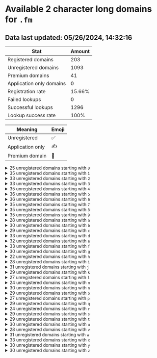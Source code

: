 # Available 2 character long domains for `.fm`

## Data last updated: 05/26/2024, 14:32:16

|Stat|Amount|
|--|--|
|Registered domains|203|
|Unregistered domains|1093|
|Premium domains|41|
|Application only domains|0|
|Registration rate|15.66%|
|Failed lookups|0|
|Successful lookups|1296|
|Lookup success rate|100%|


|Meaning|Emoji|
|--|--|
|Unregistered|:white_check_mark:|
|Application only|:writing_hand:|
|Premium domain|:gem:|

<details>
<summary>25 unregistered domains starting with <bold><code>0</code></bold></summary>

|Type|Domain|
|--|--|
|:gem:|`01.fm`|
|:white_check_mark:|`0a.fm`|
|:white_check_mark:|`0b.fm`|
|:white_check_mark:|`0c.fm`|
|:white_check_mark:|`0d.fm`|
|:white_check_mark:|`0e.fm`|
|:white_check_mark:|`0f.fm`|
|:white_check_mark:|`0g.fm`|
|:white_check_mark:|`0h.fm`|
|:white_check_mark:|`0i.fm`|
|:white_check_mark:|`0j.fm`|
|:white_check_mark:|`0k.fm`|
|:white_check_mark:|`0l.fm`|
|:white_check_mark:|`0m.fm`|
|:white_check_mark:|`0n.fm`|
|:white_check_mark:|`0p.fm`|
|:white_check_mark:|`0q.fm`|
|:white_check_mark:|`0r.fm`|
|:white_check_mark:|`0s.fm`|
|:white_check_mark:|`0t.fm`|
|:white_check_mark:|`0u.fm`|
|:white_check_mark:|`0v.fm`|
|:white_check_mark:|`0w.fm`|
|:white_check_mark:|`0y.fm`|
|:white_check_mark:|`0z.fm`|
</details>
<details>
<summary>35 unregistered domains starting with <bold><code>1</code></bold></summary>

|Type|Domain|
|--|--|
|:white_check_mark:|`11.fm`|
|:white_check_mark:|`12.fm`|
|:white_check_mark:|`13.fm`|
|:white_check_mark:|`14.fm`|
|:white_check_mark:|`15.fm`|
|:white_check_mark:|`16.fm`|
|:white_check_mark:|`17.fm`|
|:white_check_mark:|`18.fm`|
|:white_check_mark:|`19.fm`|
|:white_check_mark:|`1a.fm`|
|:white_check_mark:|`1b.fm`|
|:white_check_mark:|`1c.fm`|
|:white_check_mark:|`1d.fm`|
|:white_check_mark:|`1e.fm`|
|:white_check_mark:|`1f.fm`|
|:white_check_mark:|`1g.fm`|
|:white_check_mark:|`1h.fm`|
|:white_check_mark:|`1i.fm`|
|:white_check_mark:|`1j.fm`|
|:white_check_mark:|`1k.fm`|
|:white_check_mark:|`1l.fm`|
|:white_check_mark:|`1m.fm`|
|:white_check_mark:|`1n.fm`|
|:white_check_mark:|`1o.fm`|
|:gem:|`1p.fm`|
|:white_check_mark:|`1q.fm`|
|:white_check_mark:|`1r.fm`|
|:white_check_mark:|`1s.fm`|
|:white_check_mark:|`1t.fm`|
|:white_check_mark:|`1u.fm`|
|:white_check_mark:|`1v.fm`|
|:white_check_mark:|`1w.fm`|
|:white_check_mark:|`1x.fm`|
|:white_check_mark:|`1y.fm`|
|:white_check_mark:|`1z.fm`|
</details>
<details>
<summary>33 unregistered domains starting with <bold><code>2</code></bold></summary>

|Type|Domain|
|--|--|
|:white_check_mark:|`20.fm`|
|:white_check_mark:|`22.fm`|
|:white_check_mark:|`23.fm`|
|:gem:|`24.fm`|
|:white_check_mark:|`25.fm`|
|:white_check_mark:|`26.fm`|
|:white_check_mark:|`27.fm`|
|:white_check_mark:|`28.fm`|
|:white_check_mark:|`29.fm`|
|:white_check_mark:|`2a.fm`|
|:white_check_mark:|`2b.fm`|
|:white_check_mark:|`2c.fm`|
|:white_check_mark:|`2d.fm`|
|:white_check_mark:|`2e.fm`|
|:white_check_mark:|`2f.fm`|
|:white_check_mark:|`2g.fm`|
|:white_check_mark:|`2h.fm`|
|:white_check_mark:|`2i.fm`|
|:white_check_mark:|`2j.fm`|
|:white_check_mark:|`2k.fm`|
|:white_check_mark:|`2l.fm`|
|:white_check_mark:|`2m.fm`|
|:white_check_mark:|`2o.fm`|
|:white_check_mark:|`2q.fm`|
|:white_check_mark:|`2r.fm`|
|:white_check_mark:|`2s.fm`|
|:white_check_mark:|`2t.fm`|
|:white_check_mark:|`2u.fm`|
|:white_check_mark:|`2v.fm`|
|:white_check_mark:|`2w.fm`|
|:white_check_mark:|`2x.fm`|
|:white_check_mark:|`2y.fm`|
|:white_check_mark:|`2z.fm`|
</details>
<details>
<summary>33 unregistered domains starting with <bold><code>3</code></bold></summary>

|Type|Domain|
|--|--|
|:white_check_mark:|`30.fm`|
|:white_check_mark:|`31.fm`|
|:white_check_mark:|`32.fm`|
|:white_check_mark:|`33.fm`|
|:white_check_mark:|`34.fm`|
|:white_check_mark:|`35.fm`|
|:white_check_mark:|`36.fm`|
|:white_check_mark:|`38.fm`|
|:white_check_mark:|`39.fm`|
|:white_check_mark:|`3a.fm`|
|:white_check_mark:|`3b.fm`|
|:white_check_mark:|`3c.fm`|
|:white_check_mark:|`3e.fm`|
|:white_check_mark:|`3f.fm`|
|:gem:|`3g.fm`|
|:white_check_mark:|`3h.fm`|
|:white_check_mark:|`3i.fm`|
|:white_check_mark:|`3j.fm`|
|:white_check_mark:|`3k.fm`|
|:white_check_mark:|`3l.fm`|
|:white_check_mark:|`3n.fm`|
|:white_check_mark:|`3o.fm`|
|:white_check_mark:|`3p.fm`|
|:white_check_mark:|`3q.fm`|
|:white_check_mark:|`3r.fm`|
|:white_check_mark:|`3s.fm`|
|:white_check_mark:|`3t.fm`|
|:white_check_mark:|`3u.fm`|
|:white_check_mark:|`3v.fm`|
|:white_check_mark:|`3w.fm`|
|:white_check_mark:|`3x.fm`|
|:white_check_mark:|`3y.fm`|
|:white_check_mark:|`3z.fm`|
</details>
<details>
<summary>35 unregistered domains starting with <bold><code>4</code></bold></summary>

|Type|Domain|
|--|--|
|:white_check_mark:|`40.fm`|
|:white_check_mark:|`41.fm`|
|:white_check_mark:|`42.fm`|
|:white_check_mark:|`43.fm`|
|:white_check_mark:|`44.fm`|
|:white_check_mark:|`45.fm`|
|:white_check_mark:|`46.fm`|
|:white_check_mark:|`47.fm`|
|:white_check_mark:|`48.fm`|
|:white_check_mark:|`49.fm`|
|:white_check_mark:|`4a.fm`|
|:white_check_mark:|`4b.fm`|
|:white_check_mark:|`4c.fm`|
|:white_check_mark:|`4d.fm`|
|:white_check_mark:|`4e.fm`|
|:white_check_mark:|`4f.fm`|
|:white_check_mark:|`4g.fm`|
|:white_check_mark:|`4h.fm`|
|:white_check_mark:|`4i.fm`|
|:white_check_mark:|`4j.fm`|
|:white_check_mark:|`4k.fm`|
|:white_check_mark:|`4l.fm`|
|:white_check_mark:|`4m.fm`|
|:white_check_mark:|`4n.fm`|
|:white_check_mark:|`4o.fm`|
|:white_check_mark:|`4p.fm`|
|:white_check_mark:|`4q.fm`|
|:white_check_mark:|`4r.fm`|
|:white_check_mark:|`4s.fm`|
|:white_check_mark:|`4t.fm`|
|:white_check_mark:|`4u.fm`|
|:white_check_mark:|`4v.fm`|
|:white_check_mark:|`4w.fm`|
|:white_check_mark:|`4y.fm`|
|:white_check_mark:|`4z.fm`|
</details>
<details>
<summary>36 unregistered domains starting with <bold><code>5</code></bold></summary>

|Type|Domain|
|--|--|
|:white_check_mark:|`50.fm`|
|:white_check_mark:|`51.fm`|
|:white_check_mark:|`52.fm`|
|:white_check_mark:|`53.fm`|
|:white_check_mark:|`54.fm`|
|:white_check_mark:|`55.fm`|
|:white_check_mark:|`56.fm`|
|:white_check_mark:|`57.fm`|
|:white_check_mark:|`58.fm`|
|:white_check_mark:|`59.fm`|
|:white_check_mark:|`5a.fm`|
|:white_check_mark:|`5b.fm`|
|:white_check_mark:|`5c.fm`|
|:white_check_mark:|`5d.fm`|
|:white_check_mark:|`5e.fm`|
|:white_check_mark:|`5f.fm`|
|:white_check_mark:|`5g.fm`|
|:white_check_mark:|`5h.fm`|
|:white_check_mark:|`5i.fm`|
|:white_check_mark:|`5j.fm`|
|:white_check_mark:|`5k.fm`|
|:white_check_mark:|`5l.fm`|
|:white_check_mark:|`5m.fm`|
|:white_check_mark:|`5n.fm`|
|:white_check_mark:|`5o.fm`|
|:white_check_mark:|`5p.fm`|
|:white_check_mark:|`5q.fm`|
|:white_check_mark:|`5r.fm`|
|:white_check_mark:|`5s.fm`|
|:white_check_mark:|`5t.fm`|
|:white_check_mark:|`5u.fm`|
|:white_check_mark:|`5v.fm`|
|:white_check_mark:|`5w.fm`|
|:white_check_mark:|`5x.fm`|
|:white_check_mark:|`5y.fm`|
|:white_check_mark:|`5z.fm`|
</details>
<details>
<summary>36 unregistered domains starting with <bold><code>6</code></bold></summary>

|Type|Domain|
|--|--|
|:white_check_mark:|`60.fm`|
|:white_check_mark:|`61.fm`|
|:white_check_mark:|`62.fm`|
|:white_check_mark:|`63.fm`|
|:white_check_mark:|`64.fm`|
|:white_check_mark:|`65.fm`|
|:white_check_mark:|`66.fm`|
|:white_check_mark:|`67.fm`|
|:white_check_mark:|`68.fm`|
|:white_check_mark:|`69.fm`|
|:white_check_mark:|`6a.fm`|
|:white_check_mark:|`6b.fm`|
|:white_check_mark:|`6c.fm`|
|:white_check_mark:|`6d.fm`|
|:white_check_mark:|`6e.fm`|
|:white_check_mark:|`6f.fm`|
|:white_check_mark:|`6g.fm`|
|:white_check_mark:|`6h.fm`|
|:white_check_mark:|`6i.fm`|
|:white_check_mark:|`6j.fm`|
|:white_check_mark:|`6k.fm`|
|:white_check_mark:|`6l.fm`|
|:white_check_mark:|`6m.fm`|
|:white_check_mark:|`6n.fm`|
|:white_check_mark:|`6o.fm`|
|:white_check_mark:|`6p.fm`|
|:white_check_mark:|`6q.fm`|
|:white_check_mark:|`6r.fm`|
|:white_check_mark:|`6s.fm`|
|:white_check_mark:|`6t.fm`|
|:white_check_mark:|`6u.fm`|
|:white_check_mark:|`6v.fm`|
|:white_check_mark:|`6w.fm`|
|:white_check_mark:|`6x.fm`|
|:white_check_mark:|`6y.fm`|
|:white_check_mark:|`6z.fm`|
</details>
<details>
<summary>35 unregistered domains starting with <bold><code>7</code></bold></summary>

|Type|Domain|
|--|--|
|:white_check_mark:|`70.fm`|
|:white_check_mark:|`71.fm`|
|:white_check_mark:|`72.fm`|
|:white_check_mark:|`73.fm`|
|:white_check_mark:|`74.fm`|
|:white_check_mark:|`75.fm`|
|:white_check_mark:|`76.fm`|
|:white_check_mark:|`77.fm`|
|:white_check_mark:|`79.fm`|
|:white_check_mark:|`7a.fm`|
|:white_check_mark:|`7b.fm`|
|:white_check_mark:|`7c.fm`|
|:white_check_mark:|`7d.fm`|
|:white_check_mark:|`7e.fm`|
|:white_check_mark:|`7f.fm`|
|:white_check_mark:|`7g.fm`|
|:white_check_mark:|`7h.fm`|
|:white_check_mark:|`7i.fm`|
|:white_check_mark:|`7j.fm`|
|:white_check_mark:|`7k.fm`|
|:white_check_mark:|`7l.fm`|
|:white_check_mark:|`7m.fm`|
|:white_check_mark:|`7n.fm`|
|:white_check_mark:|`7o.fm`|
|:white_check_mark:|`7p.fm`|
|:white_check_mark:|`7q.fm`|
|:white_check_mark:|`7r.fm`|
|:white_check_mark:|`7s.fm`|
|:white_check_mark:|`7t.fm`|
|:white_check_mark:|`7u.fm`|
|:white_check_mark:|`7v.fm`|
|:white_check_mark:|`7w.fm`|
|:white_check_mark:|`7x.fm`|
|:white_check_mark:|`7y.fm`|
|:white_check_mark:|`7z.fm`|
</details>
<details>
<summary>35 unregistered domains starting with <bold><code>8</code></bold></summary>

|Type|Domain|
|--|--|
|:white_check_mark:|`81.fm`|
|:white_check_mark:|`82.fm`|
|:white_check_mark:|`83.fm`|
|:white_check_mark:|`84.fm`|
|:white_check_mark:|`85.fm`|
|:white_check_mark:|`86.fm`|
|:white_check_mark:|`87.fm`|
|:gem:|`88.fm`|
|:white_check_mark:|`89.fm`|
|:white_check_mark:|`8a.fm`|
|:white_check_mark:|`8b.fm`|
|:white_check_mark:|`8c.fm`|
|:white_check_mark:|`8d.fm`|
|:white_check_mark:|`8e.fm`|
|:white_check_mark:|`8f.fm`|
|:white_check_mark:|`8g.fm`|
|:white_check_mark:|`8h.fm`|
|:white_check_mark:|`8i.fm`|
|:white_check_mark:|`8j.fm`|
|:white_check_mark:|`8k.fm`|
|:white_check_mark:|`8l.fm`|
|:white_check_mark:|`8m.fm`|
|:white_check_mark:|`8n.fm`|
|:white_check_mark:|`8o.fm`|
|:white_check_mark:|`8p.fm`|
|:white_check_mark:|`8q.fm`|
|:white_check_mark:|`8r.fm`|
|:white_check_mark:|`8s.fm`|
|:white_check_mark:|`8t.fm`|
|:white_check_mark:|`8u.fm`|
|:white_check_mark:|`8v.fm`|
|:white_check_mark:|`8w.fm`|
|:white_check_mark:|`8x.fm`|
|:white_check_mark:|`8y.fm`|
|:white_check_mark:|`8z.fm`|
</details>
<details>
<summary>35 unregistered domains starting with <bold><code>9</code></bold></summary>

|Type|Domain|
|--|--|
|:white_check_mark:|`90.fm`|
|:white_check_mark:|`91.fm`|
|:white_check_mark:|`92.fm`|
|:white_check_mark:|`93.fm`|
|:white_check_mark:|`94.fm`|
|:white_check_mark:|`95.fm`|
|:white_check_mark:|`96.fm`|
|:white_check_mark:|`97.fm`|
|:white_check_mark:|`98.fm`|
|:white_check_mark:|`9a.fm`|
|:white_check_mark:|`9b.fm`|
|:white_check_mark:|`9c.fm`|
|:white_check_mark:|`9d.fm`|
|:white_check_mark:|`9e.fm`|
|:white_check_mark:|`9f.fm`|
|:white_check_mark:|`9g.fm`|
|:white_check_mark:|`9h.fm`|
|:white_check_mark:|`9i.fm`|
|:white_check_mark:|`9j.fm`|
|:white_check_mark:|`9k.fm`|
|:white_check_mark:|`9l.fm`|
|:white_check_mark:|`9m.fm`|
|:white_check_mark:|`9n.fm`|
|:white_check_mark:|`9o.fm`|
|:white_check_mark:|`9p.fm`|
|:white_check_mark:|`9q.fm`|
|:white_check_mark:|`9r.fm`|
|:white_check_mark:|`9s.fm`|
|:white_check_mark:|`9t.fm`|
|:white_check_mark:|`9u.fm`|
|:white_check_mark:|`9v.fm`|
|:white_check_mark:|`9w.fm`|
|:white_check_mark:|`9x.fm`|
|:white_check_mark:|`9y.fm`|
|:white_check_mark:|`9z.fm`|
</details>
<details>
<summary>28 unregistered domains starting with <bold><code>a</code></bold></summary>

|Type|Domain|
|--|--|
|:white_check_mark:|`a0.fm`|
|:white_check_mark:|`a1.fm`|
|:white_check_mark:|`a3.fm`|
|:white_check_mark:|`a4.fm`|
|:white_check_mark:|`a5.fm`|
|:white_check_mark:|`a6.fm`|
|:white_check_mark:|`a7.fm`|
|:white_check_mark:|`a8.fm`|
|:white_check_mark:|`aa.fm`|
|:white_check_mark:|`ab.fm`|
|:white_check_mark:|`ac.fm`|
|:white_check_mark:|`ae.fm`|
|:white_check_mark:|`af.fm`|
|:white_check_mark:|`ag.fm`|
|:white_check_mark:|`aj.fm`|
|:gem:|`ak.fm`|
|:white_check_mark:|`al.fm`|
|:white_check_mark:|`an.fm`|
|:white_check_mark:|`ao.fm`|
|:white_check_mark:|`aq.fm`|
|:white_check_mark:|`ar.fm`|
|:white_check_mark:|`as.fm`|
|:white_check_mark:|`au.fm`|
|:white_check_mark:|`av.fm`|
|:white_check_mark:|`aw.fm`|
|:white_check_mark:|`ax.fm`|
|:white_check_mark:|`ay.fm`|
|:white_check_mark:|`az.fm`|
</details>
<details>
<summary>30 unregistered domains starting with <bold><code>b</code></bold></summary>

|Type|Domain|
|--|--|
|:white_check_mark:|`b0.fm`|
|:white_check_mark:|`b1.fm`|
|:white_check_mark:|`b2.fm`|
|:white_check_mark:|`b3.fm`|
|:white_check_mark:|`b4.fm`|
|:white_check_mark:|`b5.fm`|
|:white_check_mark:|`b6.fm`|
|:white_check_mark:|`b7.fm`|
|:white_check_mark:|`b8.fm`|
|:white_check_mark:|`b9.fm`|
|:white_check_mark:|`ba.fm`|
|:white_check_mark:|`bd.fm`|
|:gem:|`be.fm`|
|:white_check_mark:|`bf.fm`|
|:white_check_mark:|`bg.fm`|
|:white_check_mark:|`bh.fm`|
|:white_check_mark:|`bi.fm`|
|:white_check_mark:|`bj.fm`|
|:white_check_mark:|`bk.fm`|
|:white_check_mark:|`bl.fm`|
|:white_check_mark:|`bm.fm`|
|:white_check_mark:|`bn.fm`|
|:white_check_mark:|`bo.fm`|
|:white_check_mark:|`bq.fm`|
|:white_check_mark:|`br.fm`|
|:white_check_mark:|`bt.fm`|
|:white_check_mark:|`bu.fm`|
|:white_check_mark:|`bv.fm`|
|:white_check_mark:|`bw.fm`|
|:white_check_mark:|`bx.fm`|
</details>
<details>
<summary>29 unregistered domains starting with <bold><code>c</code></bold></summary>

|Type|Domain|
|--|--|
|:white_check_mark:|`c0.fm`|
|:white_check_mark:|`c1.fm`|
|:white_check_mark:|`c2.fm`|
|:white_check_mark:|`c4.fm`|
|:white_check_mark:|`c5.fm`|
|:white_check_mark:|`c6.fm`|
|:white_check_mark:|`c7.fm`|
|:white_check_mark:|`c8.fm`|
|:white_check_mark:|`c9.fm`|
|:white_check_mark:|`ca.fm`|
|:white_check_mark:|`cb.fm`|
|:white_check_mark:|`cc.fm`|
|:white_check_mark:|`ce.fm`|
|:white_check_mark:|`cf.fm`|
|:white_check_mark:|`cg.fm`|
|:white_check_mark:|`ci.fm`|
|:white_check_mark:|`cj.fm`|
|:white_check_mark:|`ck.fm`|
|:white_check_mark:|`cl.fm`|
|:white_check_mark:|`cm.fm`|
|:gem:|`cn.fm`|
|:white_check_mark:|`cq.fm`|
|:white_check_mark:|`cr.fm`|
|:white_check_mark:|`cs.fm`|
|:white_check_mark:|`cv.fm`|
|:white_check_mark:|`cw.fm`|
|:white_check_mark:|`cx.fm`|
|:white_check_mark:|`cy.fm`|
|:white_check_mark:|`cz.fm`|
</details>
<details>
<summary>33 unregistered domains starting with <bold><code>d</code></bold></summary>

|Type|Domain|
|--|--|
|:white_check_mark:|`d0.fm`|
|:white_check_mark:|`d2.fm`|
|:white_check_mark:|`d3.fm`|
|:white_check_mark:|`d4.fm`|
|:white_check_mark:|`d5.fm`|
|:white_check_mark:|`d6.fm`|
|:white_check_mark:|`d7.fm`|
|:white_check_mark:|`d8.fm`|
|:white_check_mark:|`d9.fm`|
|:white_check_mark:|`da.fm`|
|:white_check_mark:|`db.fm`|
|:white_check_mark:|`dc.fm`|
|:white_check_mark:|`dd.fm`|
|:gem:|`de.fm`|
|:white_check_mark:|`df.fm`|
|:white_check_mark:|`dg.fm`|
|:white_check_mark:|`dh.fm`|
|:white_check_mark:|`dk.fm`|
|:white_check_mark:|`dl.fm`|
|:white_check_mark:|`dm.fm`|
|:white_check_mark:|`dn.fm`|
|:white_check_mark:|`do.fm`|
|:white_check_mark:|`dp.fm`|
|:white_check_mark:|`dq.fm`|
|:gem:|`dr.fm`|
|:white_check_mark:|`ds.fm`|
|:white_check_mark:|`dt.fm`|
|:white_check_mark:|`du.fm`|
|:white_check_mark:|`dv.fm`|
|:white_check_mark:|`dw.fm`|
|:white_check_mark:|`dx.fm`|
|:white_check_mark:|`dy.fm`|
|:white_check_mark:|`dz.fm`|
</details>
<details>
<summary>32 unregistered domains starting with <bold><code>e</code></bold></summary>

|Type|Domain|
|--|--|
|:white_check_mark:|`e0.fm`|
|:white_check_mark:|`e1.fm`|
|:white_check_mark:|`e2.fm`|
|:white_check_mark:|`e4.fm`|
|:white_check_mark:|`e5.fm`|
|:white_check_mark:|`e6.fm`|
|:white_check_mark:|`e7.fm`|
|:white_check_mark:|`e8.fm`|
|:white_check_mark:|`e9.fm`|
|:white_check_mark:|`ea.fm`|
|:white_check_mark:|`eb.fm`|
|:white_check_mark:|`ec.fm`|
|:white_check_mark:|`ee.fm`|
|:white_check_mark:|`ef.fm`|
|:white_check_mark:|`eg.fm`|
|:white_check_mark:|`eh.fm`|
|:white_check_mark:|`ei.fm`|
|:white_check_mark:|`ej.fm`|
|:white_check_mark:|`ek.fm`|
|:white_check_mark:|`el.fm`|
|:white_check_mark:|`em.fm`|
|:white_check_mark:|`en.fm`|
|:white_check_mark:|`eo.fm`|
|:white_check_mark:|`ep.fm`|
|:white_check_mark:|`er.fm`|
|:white_check_mark:|`es.fm`|
|:white_check_mark:|`eu.fm`|
|:white_check_mark:|`ev.fm`|
|:white_check_mark:|`ew.fm`|
|:gem:|`ex.fm`|
|:white_check_mark:|`ey.fm`|
|:white_check_mark:|`ez.fm`|
</details>
<details>
<summary>33 unregistered domains starting with <bold><code>f</code></bold></summary>

|Type|Domain|
|--|--|
|:white_check_mark:|`f0.fm`|
|:white_check_mark:|`f1.fm`|
|:white_check_mark:|`f2.fm`|
|:white_check_mark:|`f3.fm`|
|:white_check_mark:|`f4.fm`|
|:white_check_mark:|`f5.fm`|
|:white_check_mark:|`f6.fm`|
|:white_check_mark:|`f7.fm`|
|:white_check_mark:|`f8.fm`|
|:white_check_mark:|`f9.fm`|
|:white_check_mark:|`fa.fm`|
|:white_check_mark:|`fc.fm`|
|:white_check_mark:|`fd.fm`|
|:white_check_mark:|`fe.fm`|
|:white_check_mark:|`fg.fm`|
|:white_check_mark:|`fh.fm`|
|:white_check_mark:|`fi.fm`|
|:white_check_mark:|`fj.fm`|
|:white_check_mark:|`fk.fm`|
|:white_check_mark:|`fl.fm`|
|:white_check_mark:|`fn.fm`|
|:white_check_mark:|`fo.fm`|
|:white_check_mark:|`fp.fm`|
|:white_check_mark:|`fq.fm`|
|:gem:|`fr.fm`|
|:white_check_mark:|`fs.fm`|
|:white_check_mark:|`ft.fm`|
|:white_check_mark:|`fu.fm`|
|:white_check_mark:|`fv.fm`|
|:white_check_mark:|`fw.fm`|
|:white_check_mark:|`fx.fm`|
|:white_check_mark:|`fy.fm`|
|:white_check_mark:|`fz.fm`|
</details>
<details>
<summary>30 unregistered domains starting with <bold><code>g</code></bold></summary>

|Type|Domain|
|--|--|
|:white_check_mark:|`g0.fm`|
|:white_check_mark:|`g1.fm`|
|:white_check_mark:|`g2.fm`|
|:white_check_mark:|`g3.fm`|
|:white_check_mark:|`g4.fm`|
|:white_check_mark:|`g5.fm`|
|:white_check_mark:|`g6.fm`|
|:white_check_mark:|`g7.fm`|
|:white_check_mark:|`g8.fm`|
|:white_check_mark:|`g9.fm`|
|:white_check_mark:|`ga.fm`|
|:white_check_mark:|`gb.fm`|
|:white_check_mark:|`gc.fm`|
|:white_check_mark:|`ge.fm`|
|:white_check_mark:|`gf.fm`|
|:white_check_mark:|`gg.fm`|
|:white_check_mark:|`gi.fm`|
|:white_check_mark:|`gj.fm`|
|:white_check_mark:|`gk.fm`|
|:white_check_mark:|`gl.fm`|
|:white_check_mark:|`gn.fm`|
|:white_check_mark:|`gp.fm`|
|:white_check_mark:|`gq.fm`|
|:gem:|`gr.fm`|
|:white_check_mark:|`gt.fm`|
|:white_check_mark:|`gu.fm`|
|:white_check_mark:|`gw.fm`|
|:white_check_mark:|`gx.fm`|
|:white_check_mark:|`gy.fm`|
|:white_check_mark:|`gz.fm`|
</details>
<details>
<summary>22 unregistered domains starting with <bold><code>h</code></bold></summary>

|Type|Domain|
|--|--|
|:white_check_mark:|`h0.fm`|
|:white_check_mark:|`h2.fm`|
|:white_check_mark:|`h3.fm`|
|:white_check_mark:|`h4.fm`|
|:white_check_mark:|`h5.fm`|
|:white_check_mark:|`h6.fm`|
|:white_check_mark:|`h7.fm`|
|:white_check_mark:|`h8.fm`|
|:white_check_mark:|`h9.fm`|
|:white_check_mark:|`he.fm`|
|:white_check_mark:|`hf.fm`|
|:white_check_mark:|`hg.fm`|
|:gem:|`hi.fm`|
|:white_check_mark:|`hj.fm`|
|:white_check_mark:|`hl.fm`|
|:white_check_mark:|`hm.fm`|
|:white_check_mark:|`hs.fm`|
|:white_check_mark:|`ht.fm`|
|:white_check_mark:|`hv.fm`|
|:white_check_mark:|`hw.fm`|
|:white_check_mark:|`hx.fm`|
|:white_check_mark:|`hy.fm`|
</details>
<details>
<summary>28 unregistered domains starting with <bold><code>i</code></bold></summary>

|Type|Domain|
|--|--|
|:white_check_mark:|`i0.fm`|
|:white_check_mark:|`i1.fm`|
|:white_check_mark:|`i2.fm`|
|:white_check_mark:|`i3.fm`|
|:white_check_mark:|`i4.fm`|
|:white_check_mark:|`i5.fm`|
|:white_check_mark:|`i6.fm`|
|:white_check_mark:|`i7.fm`|
|:white_check_mark:|`i8.fm`|
|:white_check_mark:|`i9.fm`|
|:white_check_mark:|`ia.fm`|
|:white_check_mark:|`ib.fm`|
|:white_check_mark:|`ic.fm`|
|:gem:|`id.fm`|
|:white_check_mark:|`ig.fm`|
|:white_check_mark:|`ih.fm`|
|:gem:|`ii.fm`|
|:white_check_mark:|`ij.fm`|
|:white_check_mark:|`ik.fm`|
|:white_check_mark:|`il.fm`|
|:white_check_mark:|`ir.fm`|
|:white_check_mark:|`is.fm`|
|:white_check_mark:|`iu.fm`|
|:white_check_mark:|`iv.fm`|
|:white_check_mark:|`iw.fm`|
|:white_check_mark:|`ix.fm`|
|:white_check_mark:|`iy.fm`|
|:white_check_mark:|`iz.fm`|
</details>
<details>
<summary>31 unregistered domains starting with <bold><code>j</code></bold></summary>

|Type|Domain|
|--|--|
|:white_check_mark:|`j0.fm`|
|:white_check_mark:|`j1.fm`|
|:white_check_mark:|`j2.fm`|
|:white_check_mark:|`j3.fm`|
|:white_check_mark:|`j4.fm`|
|:white_check_mark:|`j5.fm`|
|:white_check_mark:|`j6.fm`|
|:white_check_mark:|`j7.fm`|
|:white_check_mark:|`j8.fm`|
|:white_check_mark:|`j9.fm`|
|:gem:|`ja.fm`|
|:white_check_mark:|`jc.fm`|
|:white_check_mark:|`je.fm`|
|:white_check_mark:|`jf.fm`|
|:white_check_mark:|`jg.fm`|
|:white_check_mark:|`jh.fm`|
|:white_check_mark:|`ji.fm`|
|:gem:|`jj.fm`|
|:gem:|`jk.fm`|
|:white_check_mark:|`jl.fm`|
|:white_check_mark:|`jm.fm`|
|:white_check_mark:|`jn.fm`|
|:white_check_mark:|`jo.fm`|
|:gem:|`jp.fm`|
|:white_check_mark:|`jq.fm`|
|:white_check_mark:|`jr.fm`|
|:white_check_mark:|`js.fm`|
|:white_check_mark:|`ju.fm`|
|:white_check_mark:|`jv.fm`|
|:white_check_mark:|`jy.fm`|
|:white_check_mark:|`jz.fm`|
</details>
<details>
<summary>29 unregistered domains starting with <bold><code>k</code></bold></summary>

|Type|Domain|
|--|--|
|:white_check_mark:|`k0.fm`|
|:white_check_mark:|`k1.fm`|
|:white_check_mark:|`k2.fm`|
|:white_check_mark:|`k3.fm`|
|:white_check_mark:|`k4.fm`|
|:white_check_mark:|`k5.fm`|
|:white_check_mark:|`k6.fm`|
|:white_check_mark:|`k7.fm`|
|:white_check_mark:|`k8.fm`|
|:white_check_mark:|`k9.fm`|
|:white_check_mark:|`ka.fm`|
|:white_check_mark:|`kc.fm`|
|:white_check_mark:|`kd.fm`|
|:white_check_mark:|`kf.fm`|
|:white_check_mark:|`kg.fm`|
|:white_check_mark:|`kh.fm`|
|:white_check_mark:|`ki.fm`|
|:white_check_mark:|`kj.fm`|
|:white_check_mark:|`kl.fm`|
|:white_check_mark:|`kn.fm`|
|:white_check_mark:|`ko.fm`|
|:white_check_mark:|`kp.fm`|
|:white_check_mark:|`kq.fm`|
|:white_check_mark:|`kr.fm`|
|:white_check_mark:|`ks.fm`|
|:white_check_mark:|`ku.fm`|
|:white_check_mark:|`kv.fm`|
|:white_check_mark:|`kw.fm`|
|:white_check_mark:|`kz.fm`|
</details>
<details>
<summary>27 unregistered domains starting with <bold><code>l</code></bold></summary>

|Type|Domain|
|--|--|
|:white_check_mark:|`l0.fm`|
|:white_check_mark:|`l1.fm`|
|:white_check_mark:|`l2.fm`|
|:white_check_mark:|`l3.fm`|
|:white_check_mark:|`l4.fm`|
|:white_check_mark:|`l5.fm`|
|:white_check_mark:|`l6.fm`|
|:white_check_mark:|`l7.fm`|
|:white_check_mark:|`l8.fm`|
|:white_check_mark:|`l9.fm`|
|:white_check_mark:|`la.fm`|
|:white_check_mark:|`lc.fm`|
|:white_check_mark:|`ld.fm`|
|:white_check_mark:|`le.fm`|
|:white_check_mark:|`lh.fm`|
|:white_check_mark:|`li.fm`|
|:white_check_mark:|`lj.fm`|
|:gem:|`lk.fm`|
|:white_check_mark:|`ln.fm`|
|:white_check_mark:|`lq.fm`|
|:white_check_mark:|`lr.fm`|
|:white_check_mark:|`ls.fm`|
|:white_check_mark:|`lv.fm`|
|:white_check_mark:|`lw.fm`|
|:white_check_mark:|`lx.fm`|
|:white_check_mark:|`ly.fm`|
|:white_check_mark:|`lz.fm`|
</details>
<details>
<summary>24 unregistered domains starting with <bold><code>m</code></bold></summary>

|Type|Domain|
|--|--|
|:white_check_mark:|`m0.fm`|
|:white_check_mark:|`m2.fm`|
|:white_check_mark:|`m3.fm`|
|:white_check_mark:|`m4.fm`|
|:white_check_mark:|`m5.fm`|
|:white_check_mark:|`m6.fm`|
|:white_check_mark:|`m7.fm`|
|:white_check_mark:|`m8.fm`|
|:white_check_mark:|`m9.fm`|
|:white_check_mark:|`mb.fm`|
|:white_check_mark:|`mc.fm`|
|:white_check_mark:|`md.fm`|
|:gem:|`me.fm`|
|:white_check_mark:|`mi.fm`|
|:white_check_mark:|`ml.fm`|
|:white_check_mark:|`mn.fm`|
|:white_check_mark:|`mo.fm`|
|:white_check_mark:|`mq.fm`|
|:white_check_mark:|`mr.fm`|
|:white_check_mark:|`ms.fm`|
|:white_check_mark:|`mt.fm`|
|:white_check_mark:|`mv.fm`|
|:white_check_mark:|`my.fm`|
|:white_check_mark:|`mz.fm`|
</details>
<details>
<summary>30 unregistered domains starting with <bold><code>n</code></bold></summary>

|Type|Domain|
|--|--|
|:white_check_mark:|`n0.fm`|
|:white_check_mark:|`n1.fm`|
|:white_check_mark:|`n2.fm`|
|:white_check_mark:|`n3.fm`|
|:white_check_mark:|`n4.fm`|
|:white_check_mark:|`n5.fm`|
|:white_check_mark:|`n6.fm`|
|:white_check_mark:|`n7.fm`|
|:white_check_mark:|`n8.fm`|
|:white_check_mark:|`n9.fm`|
|:white_check_mark:|`na.fm`|
|:white_check_mark:|`nb.fm`|
|:gem:|`nc.fm`|
|:white_check_mark:|`nd.fm`|
|:white_check_mark:|`ne.fm`|
|:white_check_mark:|`nf.fm`|
|:gem:|`ng.fm`|
|:white_check_mark:|`nh.fm`|
|:gem:|`ni.fm`|
|:white_check_mark:|`nj.fm`|
|:white_check_mark:|`nk.fm`|
|:white_check_mark:|`nm.fm`|
|:white_check_mark:|`nn.fm`|
|:white_check_mark:|`np.fm`|
|:white_check_mark:|`nq.fm`|
|:white_check_mark:|`ns.fm`|
|:gem:|`nu.fm`|
|:white_check_mark:|`nw.fm`|
|:white_check_mark:|`nx.fm`|
|:white_check_mark:|`nz.fm`|
</details>
<details>
<summary>29 unregistered domains starting with <bold><code>o</code></bold></summary>

|Type|Domain|
|--|--|
|:white_check_mark:|`o0.fm`|
|:white_check_mark:|`o1.fm`|
|:white_check_mark:|`o2.fm`|
|:white_check_mark:|`o3.fm`|
|:white_check_mark:|`o4.fm`|
|:white_check_mark:|`o5.fm`|
|:white_check_mark:|`o6.fm`|
|:white_check_mark:|`o8.fm`|
|:white_check_mark:|`o9.fm`|
|:white_check_mark:|`oa.fm`|
|:white_check_mark:|`ob.fm`|
|:white_check_mark:|`oc.fm`|
|:white_check_mark:|`od.fm`|
|:white_check_mark:|`oe.fm`|
|:white_check_mark:|`of.fm`|
|:white_check_mark:|`oi.fm`|
|:white_check_mark:|`oj.fm`|
|:gem:|`ok.fm`|
|:white_check_mark:|`ol.fm`|
|:white_check_mark:|`om.fm`|
|:white_check_mark:|`on.fm`|
|:white_check_mark:|`oo.fm`|
|:gem:|`op.fm`|
|:white_check_mark:|`oq.fm`|
|:white_check_mark:|`os.fm`|
|:white_check_mark:|`ot.fm`|
|:white_check_mark:|`ou.fm`|
|:white_check_mark:|`ov.fm`|
|:white_check_mark:|`oz.fm`|
</details>
<details>
<summary>27 unregistered domains starting with <bold><code>p</code></bold></summary>

|Type|Domain|
|--|--|
|:white_check_mark:|`p0.fm`|
|:white_check_mark:|`p1.fm`|
|:white_check_mark:|`p2.fm`|
|:white_check_mark:|`p3.fm`|
|:white_check_mark:|`p4.fm`|
|:white_check_mark:|`p5.fm`|
|:white_check_mark:|`p6.fm`|
|:white_check_mark:|`p7.fm`|
|:white_check_mark:|`p8.fm`|
|:white_check_mark:|`p9.fm`|
|:white_check_mark:|`pa.fm`|
|:white_check_mark:|`pb.fm`|
|:gem:|`pc.fm`|
|:white_check_mark:|`pe.fm`|
|:white_check_mark:|`pf.fm`|
|:white_check_mark:|`ph.fm`|
|:white_check_mark:|`pk.fm`|
|:white_check_mark:|`pm.fm`|
|:gem:|`pn.fm`|
|:white_check_mark:|`po.fm`|
|:white_check_mark:|`pq.fm`|
|:white_check_mark:|`ps.fm`|
|:white_check_mark:|`pu.fm`|
|:white_check_mark:|`pv.fm`|
|:white_check_mark:|`px.fm`|
|:white_check_mark:|`py.fm`|
|:white_check_mark:|`pz.fm`|
</details>
<details>
<summary>29 unregistered domains starting with <bold><code>q</code></bold></summary>

|Type|Domain|
|--|--|
|:white_check_mark:|`q0.fm`|
|:white_check_mark:|`q1.fm`|
|:white_check_mark:|`q2.fm`|
|:white_check_mark:|`q3.fm`|
|:white_check_mark:|`q4.fm`|
|:white_check_mark:|`q5.fm`|
|:white_check_mark:|`q6.fm`|
|:white_check_mark:|`q7.fm`|
|:white_check_mark:|`q8.fm`|
|:white_check_mark:|`q9.fm`|
|:white_check_mark:|`qb.fm`|
|:white_check_mark:|`qd.fm`|
|:white_check_mark:|`qe.fm`|
|:white_check_mark:|`qf.fm`|
|:white_check_mark:|`qg.fm`|
|:white_check_mark:|`qh.fm`|
|:white_check_mark:|`qi.fm`|
|:white_check_mark:|`qj.fm`|
|:white_check_mark:|`qk.fm`|
|:white_check_mark:|`ql.fm`|
|:white_check_mark:|`qn.fm`|
|:white_check_mark:|`qo.fm`|
|:white_check_mark:|`qp.fm`|
|:white_check_mark:|`qu.fm`|
|:white_check_mark:|`qv.fm`|
|:white_check_mark:|`qw.fm`|
|:white_check_mark:|`qx.fm`|
|:white_check_mark:|`qy.fm`|
|:white_check_mark:|`qz.fm`|
</details>
<details>
<summary>24 unregistered domains starting with <bold><code>r</code></bold></summary>

|Type|Domain|
|--|--|
|:white_check_mark:|`r0.fm`|
|:white_check_mark:|`r1.fm`|
|:white_check_mark:|`r3.fm`|
|:white_check_mark:|`r4.fm`|
|:white_check_mark:|`r5.fm`|
|:white_check_mark:|`r6.fm`|
|:gem:|`r7.fm`|
|:white_check_mark:|`r8.fm`|
|:white_check_mark:|`r9.fm`|
|:white_check_mark:|`rb.fm`|
|:white_check_mark:|`rf.fm`|
|:white_check_mark:|`rg.fm`|
|:gem:|`rh.fm`|
|:white_check_mark:|`ri.fm`|
|:white_check_mark:|`rj.fm`|
|:white_check_mark:|`rk.fm`|
|:white_check_mark:|`rl.fm`|
|:white_check_mark:|`rn.fm`|
|:white_check_mark:|`rp.fm`|
|:white_check_mark:|`rq.fm`|
|:white_check_mark:|`rv.fm`|
|:white_check_mark:|`rw.fm`|
|:white_check_mark:|`rx.fm`|
|:white_check_mark:|`ry.fm`|
</details>
<details>
<summary>29 unregistered domains starting with <bold><code>s</code></bold></summary>

|Type|Domain|
|--|--|
|:white_check_mark:|`s0.fm`|
|:white_check_mark:|`s1.fm`|
|:white_check_mark:|`s2.fm`|
|:white_check_mark:|`s4.fm`|
|:white_check_mark:|`s5.fm`|
|:white_check_mark:|`s6.fm`|
|:white_check_mark:|`s7.fm`|
|:white_check_mark:|`s8.fm`|
|:white_check_mark:|`s9.fm`|
|:white_check_mark:|`sb.fm`|
|:white_check_mark:|`sd.fm`|
|:white_check_mark:|`se.fm`|
|:white_check_mark:|`sf.fm`|
|:white_check_mark:|`sg.fm`|
|:white_check_mark:|`si.fm`|
|:white_check_mark:|`sj.fm`|
|:white_check_mark:|`sk.fm`|
|:white_check_mark:|`sl.fm`|
|:white_check_mark:|`sm.fm`|
|:white_check_mark:|`sn.fm`|
|:gem:|`so.fm`|
|:white_check_mark:|`sp.fm`|
|:white_check_mark:|`sq.fm`|
|:white_check_mark:|`sr.fm`|
|:white_check_mark:|`su.fm`|
|:white_check_mark:|`sv.fm`|
|:white_check_mark:|`sw.fm`|
|:white_check_mark:|`sy.fm`|
|:white_check_mark:|`sz.fm`|
</details>
<details>
<summary>29 unregistered domains starting with <bold><code>t</code></bold></summary>

|Type|Domain|
|--|--|
|:white_check_mark:|`t0.fm`|
|:white_check_mark:|`t1.fm`|
|:white_check_mark:|`t2.fm`|
|:white_check_mark:|`t3.fm`|
|:white_check_mark:|`t4.fm`|
|:white_check_mark:|`t5.fm`|
|:white_check_mark:|`t6.fm`|
|:white_check_mark:|`t7.fm`|
|:white_check_mark:|`t8.fm`|
|:white_check_mark:|`t9.fm`|
|:white_check_mark:|`ta.fm`|
|:white_check_mark:|`tc.fm`|
|:white_check_mark:|`td.fm`|
|:white_check_mark:|`te.fm`|
|:white_check_mark:|`tf.fm`|
|:white_check_mark:|`tg.fm`|
|:white_check_mark:|`ti.fm`|
|:white_check_mark:|`tj.fm`|
|:white_check_mark:|`tk.fm`|
|:white_check_mark:|`tl.fm`|
|:white_check_mark:|`tm.fm`|
|:white_check_mark:|`tn.fm`|
|:gem:|`to.fm`|
|:white_check_mark:|`tp.fm`|
|:white_check_mark:|`tq.fm`|
|:white_check_mark:|`tr.fm`|
|:white_check_mark:|`tu.fm`|
|:gem:|`ty.fm`|
|:white_check_mark:|`tz.fm`|
</details>
<details>
<summary>30 unregistered domains starting with <bold><code>u</code></bold></summary>

|Type|Domain|
|--|--|
|:white_check_mark:|`u0.fm`|
|:white_check_mark:|`u1.fm`|
|:gem:|`u2.fm`|
|:white_check_mark:|`u3.fm`|
|:white_check_mark:|`u4.fm`|
|:white_check_mark:|`u5.fm`|
|:white_check_mark:|`u6.fm`|
|:white_check_mark:|`u7.fm`|
|:white_check_mark:|`u8.fm`|
|:white_check_mark:|`u9.fm`|
|:white_check_mark:|`ub.fm`|
|:white_check_mark:|`ud.fm`|
|:white_check_mark:|`ue.fm`|
|:white_check_mark:|`uf.fm`|
|:gem:|`ug.fm`|
|:white_check_mark:|`uh.fm`|
|:white_check_mark:|`ui.fm`|
|:white_check_mark:|`uj.fm`|
|:white_check_mark:|`ul.fm`|
|:white_check_mark:|`um.fm`|
|:gem:|`un.fm`|
|:white_check_mark:|`uo.fm`|
|:white_check_mark:|`uq.fm`|
|:white_check_mark:|`ut.fm`|
|:white_check_mark:|`uu.fm`|
|:white_check_mark:|`uv.fm`|
|:white_check_mark:|`uw.fm`|
|:white_check_mark:|`ux.fm`|
|:white_check_mark:|`uy.fm`|
|:white_check_mark:|`uz.fm`|
</details>
<details>
<summary>28 unregistered domains starting with <bold><code>v</code></bold></summary>

|Type|Domain|
|--|--|
|:white_check_mark:|`v0.fm`|
|:white_check_mark:|`v1.fm`|
|:white_check_mark:|`v3.fm`|
|:white_check_mark:|`v4.fm`|
|:white_check_mark:|`v5.fm`|
|:white_check_mark:|`v6.fm`|
|:white_check_mark:|`v7.fm`|
|:white_check_mark:|`v8.fm`|
|:white_check_mark:|`v9.fm`|
|:white_check_mark:|`va.fm`|
|:white_check_mark:|`vb.fm`|
|:white_check_mark:|`ve.fm`|
|:white_check_mark:|`vf.fm`|
|:white_check_mark:|`vg.fm`|
|:white_check_mark:|`vh.fm`|
|:white_check_mark:|`vi.fm`|
|:white_check_mark:|`vl.fm`|
|:gem:|`vm.fm`|
|:white_check_mark:|`vo.fm`|
|:white_check_mark:|`vp.fm`|
|:white_check_mark:|`vq.fm`|
|:white_check_mark:|`vr.fm`|
|:white_check_mark:|`vs.fm`|
|:white_check_mark:|`vt.fm`|
|:white_check_mark:|`vu.fm`|
|:white_check_mark:|`vx.fm`|
|:white_check_mark:|`vy.fm`|
|:white_check_mark:|`vz.fm`|
</details>
<details>
<summary>31 unregistered domains starting with <bold><code>w</code></bold></summary>

|Type|Domain|
|--|--|
|:white_check_mark:|`w0.fm`|
|:white_check_mark:|`w1.fm`|
|:white_check_mark:|`w2.fm`|
|:white_check_mark:|`w4.fm`|
|:white_check_mark:|`w5.fm`|
|:white_check_mark:|`w6.fm`|
|:white_check_mark:|`w7.fm`|
|:white_check_mark:|`w8.fm`|
|:white_check_mark:|`w9.fm`|
|:white_check_mark:|`wa.fm`|
|:white_check_mark:|`wc.fm`|
|:white_check_mark:|`wd.fm`|
|:white_check_mark:|`wf.fm`|
|:white_check_mark:|`wg.fm`|
|:white_check_mark:|`wh.fm`|
|:white_check_mark:|`wi.fm`|
|:white_check_mark:|`wj.fm`|
|:white_check_mark:|`wk.fm`|
|:white_check_mark:|`wl.fm`|
|:gem:|`wm.fm`|
|:white_check_mark:|`wn.fm`|
|:white_check_mark:|`wo.fm`|
|:white_check_mark:|`wq.fm`|
|:white_check_mark:|`wr.fm`|
|:white_check_mark:|`ws.fm`|
|:white_check_mark:|`wt.fm`|
|:white_check_mark:|`wu.fm`|
|:white_check_mark:|`wv.fm`|
|:white_check_mark:|`wx.fm`|
|:white_check_mark:|`wy.fm`|
|:white_check_mark:|`wz.fm`|
</details>
<details>
<summary>33 unregistered domains starting with <bold><code>x</code></bold></summary>

|Type|Domain|
|--|--|
|:white_check_mark:|`x0.fm`|
|:white_check_mark:|`x1.fm`|
|:white_check_mark:|`x2.fm`|
|:white_check_mark:|`x3.fm`|
|:white_check_mark:|`x4.fm`|
|:white_check_mark:|`x5.fm`|
|:white_check_mark:|`x6.fm`|
|:white_check_mark:|`x7.fm`|
|:white_check_mark:|`x8.fm`|
|:white_check_mark:|`x9.fm`|
|:white_check_mark:|`xa.fm`|
|:white_check_mark:|`xb.fm`|
|:white_check_mark:|`xc.fm`|
|:white_check_mark:|`xd.fm`|
|:white_check_mark:|`xe.fm`|
|:white_check_mark:|`xf.fm`|
|:white_check_mark:|`xg.fm`|
|:white_check_mark:|`xh.fm`|
|:white_check_mark:|`xi.fm`|
|:white_check_mark:|`xj.fm`|
|:white_check_mark:|`xk.fm`|
|:white_check_mark:|`xl.fm`|
|:white_check_mark:|`xm.fm`|
|:white_check_mark:|`xn.fm`|
|:white_check_mark:|`xp.fm`|
|:white_check_mark:|`xq.fm`|
|:white_check_mark:|`xr.fm`|
|:white_check_mark:|`xs.fm`|
|:white_check_mark:|`xt.fm`|
|:white_check_mark:|`xu.fm`|
|:white_check_mark:|`xv.fm`|
|:white_check_mark:|`xw.fm`|
|:white_check_mark:|`xz.fm`|
</details>
<details>
<summary>30 unregistered domains starting with <bold><code>y</code></bold></summary>

|Type|Domain|
|--|--|
|:white_check_mark:|`y0.fm`|
|:white_check_mark:|`y1.fm`|
|:white_check_mark:|`y2.fm`|
|:white_check_mark:|`y4.fm`|
|:white_check_mark:|`y5.fm`|
|:white_check_mark:|`y6.fm`|
|:white_check_mark:|`y7.fm`|
|:white_check_mark:|`y9.fm`|
|:white_check_mark:|`yc.fm`|
|:white_check_mark:|`yd.fm`|
|:white_check_mark:|`ye.fm`|
|:white_check_mark:|`yf.fm`|
|:white_check_mark:|`yg.fm`|
|:white_check_mark:|`yh.fm`|
|:white_check_mark:|`yi.fm`|
|:white_check_mark:|`yj.fm`|
|:white_check_mark:|`yk.fm`|
|:white_check_mark:|`yl.fm`|
|:white_check_mark:|`ym.fm`|
|:white_check_mark:|`yn.fm`|
|:white_check_mark:|`yp.fm`|
|:white_check_mark:|`yq.fm`|
|:white_check_mark:|`yr.fm`|
|:white_check_mark:|`ys.fm`|
|:white_check_mark:|`yt.fm`|
|:gem:|`yu.fm`|
|:white_check_mark:|`yv.fm`|
|:white_check_mark:|`yw.fm`|
|:white_check_mark:|`yx.fm`|
|:white_check_mark:|`yz.fm`|
</details>
<details>
<summary>30 unregistered domains starting with <bold><code>z</code></bold></summary>

|Type|Domain|
|--|--|
|:white_check_mark:|`z0.fm`|
|:white_check_mark:|`z4.fm`|
|:white_check_mark:|`z5.fm`|
|:white_check_mark:|`z6.fm`|
|:white_check_mark:|`z7.fm`|
|:white_check_mark:|`z8.fm`|
|:white_check_mark:|`z9.fm`|
|:white_check_mark:|`za.fm`|
|:white_check_mark:|`zb.fm`|
|:white_check_mark:|`zc.fm`|
|:white_check_mark:|`zd.fm`|
|:white_check_mark:|`ze.fm`|
|:white_check_mark:|`zg.fm`|
|:white_check_mark:|`zh.fm`|
|:white_check_mark:|`zi.fm`|
|:white_check_mark:|`zj.fm`|
|:white_check_mark:|`zl.fm`|
|:white_check_mark:|`zm.fm`|
|:white_check_mark:|`zn.fm`|
|:white_check_mark:|`zo.fm`|
|:white_check_mark:|`zp.fm`|
|:white_check_mark:|`zq.fm`|
|:white_check_mark:|`zr.fm`|
|:white_check_mark:|`zs.fm`|
|:white_check_mark:|`zt.fm`|
|:white_check_mark:|`zu.fm`|
|:white_check_mark:|`zw.fm`|
|:white_check_mark:|`zx.fm`|
|:white_check_mark:|`zy.fm`|
|:white_check_mark:|`zz.fm`|
</details>